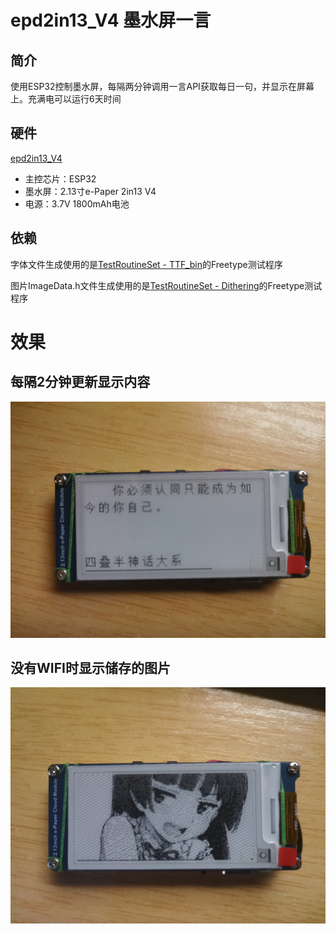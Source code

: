 # epd2in13_V4 墨水屏一言

## 简介

使用ESP32控制墨水屏，每隔两分钟调用一言API获取每日一句，并显示在屏幕上。充满电可以运行6天时间

## 硬件
[epd2in13_V4](https://www.waveshare.net/wiki/2.13inch_e-Paper_Cloud_Module#.E5.8E.9F.E7.90.86.E5.9B.BE)
- 主控芯片：ESP32
- 墨水屏：2.13寸e-Paper 2in13 V4
- 电源：3.7V 1800mAh电池

## 依赖

字体文件生成使用的是[TestRoutineSet - TTF_bin](https://github.com/wuxingwushu/TestRoutineSet/tree/main/TTF_bin)的Freetype测试程序

图片ImageData.h文件生成使用的是[TestRoutineSet - Dithering](https://github.com/wuxingwushu/TestRoutineSet/tree/main/Dithering)的Freetype测试程序

# 效果
## 每隔2分钟更新显示内容
![示例图片1](./image/1.jpg)
## 没有WIFI时显示储存的图片
![示例图片2](./image/2.jpg)

